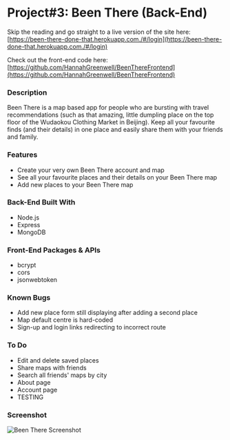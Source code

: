 # Project#3: Been There (Back-End)

Skip the reading and go straight to a live version of the site here: [https://been-there-done-that.herokuapp.com./#/login](https://been-there-done-that.herokuapp.com./#/login)

Check out the front-end code here: [https://github.com/HannahGreenwell/BeenThereFrontend](https://github.com/HannahGreenwell/BeenThereFrontend)

### Description
Been There is a map based app for people who are bursting with travel recommendations (such as that amazing, little dumpling place on the top floor of the Wudaokou Clothing Market in Beijing). Keep all your favourite finds (and their details) in one place and easily share them with your friends and family.

### Features
- Create your very own Been There account and map
- See all your favourite places and their details on your Been There map
- Add new places to your Been There map

### Back-End Built With
- Node.js
- Express
- MongoDB

### Front-End Packages & APIs
- bcrypt
- cors
- jsonwebtoken

### Known Bugs
- Add new place form still displaying after adding a second place
- Map default centre is hard-coded
- Sign-up and login links redirecting to incorrect route

### To Do
- Edit and delete saved places
- Share maps with friends
- Search all friends' maps by city
- About page
- Account page
- TESTING

### Screenshot
![Been There Screenshot](https://i.imgur.com/v4MDyiA.jpg)
